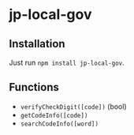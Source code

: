 # jp-local-gov

## Installation

Just run `npm install jp-local-gov`.

## Functions

* `verifyCheckDigit([code])` (bool)
* `getCodeInfo([code])`
* `searchCodeInfo([word])`
